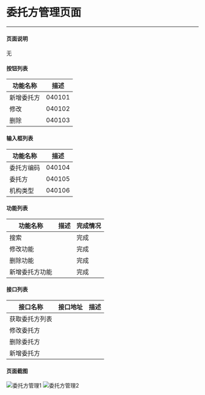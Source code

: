 委托方管理页面
===

---
#### 页面说明

无

#### 按钮列表

功能名称|描述
---|---
新增委托方|040101
修改|040102
删除|040103


#### 输入框列表

功能名称|描述
---|---
委托方编码|040104
委托方|040105
机构类型|040106

#### 功能列表

功能名称|描述|完成情况
---|---|---
搜索||完成
修改功能||完成
删除功能||完成
新增委托方功能||完成


#### 接口列表

接口名称|接口地址|描述
---|---|---
获取委托方列表||
修改委托方||
删除委托方||
新增委托方||

#### 页面截图

![委托方管理1](/images/BUSINESS/案件管理/委托方管理1.png)
![委托方管理2](/images/BUSINESS/案件管理/委托方管理2.png)
